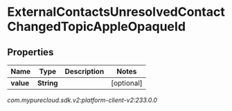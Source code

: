 # ExternalContactsUnresolvedContactChangedTopicAppleOpaqueId


## Properties

| Name | Type | Description | Notes |
| ------------ | ------------- | ------------- | ------------- |
| **value** | **String** |  |  [optional] |




_com.mypurecloud.sdk.v2:platform-client-v2:233.0.0_
